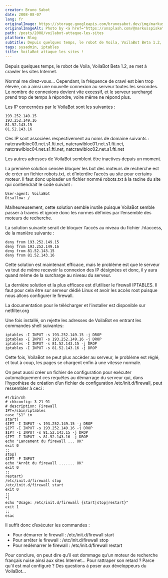 ```yaml
---
creator: Bruno Sabot
date: 2008-08-07
lang: fr
originalImage: https://storage.googleapis.com/brunosabot.dev/img/markus-spiske-NctO2nqkWCY-unsplash.jpeg
originalImageAlt: Photo by <a href="https://unsplash.com/@markusspiske">Markus Spiske</a> on <a href="https://unsplash.com">Unsplash</a>.
path: /posts/2008/voilabot-attaque-les-sites
platform: Blog
subtitle: Depuis quelques temps, le robot de Voila, VoilaBot Beta 1.2, se met à crawler les sites Internet... Mais un peu trop.
tags: sysadmin, iptables
title: VoilaBot attaque les sites !
---
```


Depuis quelques temps, le robot de Voila, VoilaBot Beta 1.2, se met à crawler les sites Internet.

Normal me direz-vous… Cependant, la fréquence de crawl est bien trop élevée, on a ainsi une nouvelle connexion au serveur toutes les secondes.
Le nombre de connexions devient vite excessif, et le serveur surchargé prend trop de temps à répondre, voire même ne répond plus.

Les IP concernées par le VoilaBot sont les suivantes :

```
193.252.149.15
193.252.149.16
81.52.143.15
81.52.143.16
```

Ces IP sont associées respectivement au noms de domaine suivants : natcrawlbloc03.net.s1.fti.net, natcrawlbloc01.net.s1.fti.net, natcrawlbloc04.net.s1.fti.net, natcrawlbloc02.net.s1.fti.net

Les autres adresses de VoilaBot semblent être inactives depuis un moment.

La première solution censée bloquer les bot des moteurs de recherche est de créer un fichier robots.txt, et d’interdire l’accès au site pour certains moteur. Il faut donc uploader un fichier nommé robots.txt à la racine du site qui contiendrait le code suivant :

```
User-agent: VoilaBot
Disallow: /
```

Malheureusement, cette solution semble inutile puisque VoilaBot semble passer à travers et ignore donc les normes définies par l’ensemble des moteurs de recherche.

La solution suivante serait de bloquer l’accès au niveau du fichier .htaccess, de la manière suivante :

```
deny from 193.252.149.15
deny from 193.252.149.16
deny from 81.52.143.15
deny from 81.52.143.16
```

Cette solution est maintenant efficace, mais le problème est que le serveur va tout de même recevoir la connexion des IP désignées et donc, il y aura quand même de la surcharge au niveau du serveur.

La dernière solution et la plus efficace est d’utiliser le firewall IPTABLES. Il faut pour cela être sur serveur dédié Linux et avoir les accès root puisque nous allons configurer le firewall.

La documentation pour le télécharger et l’installer est disponible sur netfilter.org

Une fois installé, on rejette les adresses de VoilaBot en entrant les commandes shell suivantes:

```
iptables -I INPUT -s 193.252.149.15 -j DROP
iptables -I INPUT -s 193.252.149.16 -j DROP
iptables -I INPUT -s 81.52.143.15 -j DROP
iptables -I INPUT -s 81.52.143.16 -j DROP
```

Cette fois, VoilaBot ne peut plus accèder au serveur, le problème est réglé, et tout à coup, les pages se chargent enfin à une vitesse normale.

On peut aussi créer un fichier de configuration pour exécuter automatiquement ces requêtes au démarrage du serveur qui, dans l’hypothèse de création d’un fichier de configuration /etc/init.d/firewall, peut ressembler à ceci :

```
#!/bin/sh
# chkconfig: 3 21 91
# description: Firewall
IPT=/sbin/iptables
case "$1" in
start)
$IPT -I INPUT -s 193.252.149.15 -j DROP
$IPT -I INPUT -s 193.252.149.16 -j DROP
$IPT -I INPUT -s 81.52.143.15 -j DROP
$IPT -I INPUT -s 81.52.143.16 -j DROP
echo "Lancement du firewall ... OK"
exit 0
;;
stop)
$IPT -F INPUT
echo "Arrêt du firewall ....... OK"
exit 0
;;
restart)
/etc/init.d/firewall stop
/etc/init.d/firewall start
exit 0
;;
*)
echo "Usage: /etc/init.d/firewall {start|stop|restart}"
exit 1
;;
esac
```

Il suffit donc d’exécuter les commandes :

- Pour démarrer le firewall : /etc/init.d/firewall start
- Pour arrêter le firewall : /etc/init.d/firewall stop
- Pour redémarrer le firewall : /etc/init.d/firewall restart

Pour conclure, on peut dire qu’il est dommage qu’un moteur de recherche français nuise ainsi aux sites Internet… Pour rattraper son retard ? Parce qu’il est mal configuré ? Des questions à poser aux développeurs du VoilaBot…
